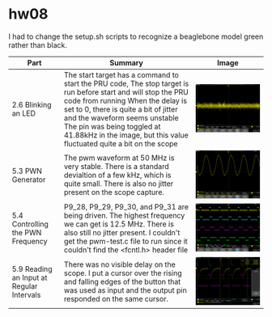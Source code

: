 # hw08  

I had to change the setup.sh scripts to recognize a beaglebone model green rather than black.  

Part | Summary | Image|
|----|---------|------|
2.6 Blinking an LED | The start target has a command to start the PRU code, The stop target is run before start and will stop the PRU code from running When the delay is set to 0, there is quite a bit of jitter and the waveform seems unstable The pin was being toggled at 41.88kHz in the image, but this value fluctuated quite a bit on the scope | ![alt text](https://github.com/grinstba/ECE434/blob/master/hw08/tek00001.png)|
5.3 PWN Generator | The pwm waveform at 50 MHz is very stable. There is a standard devialtion of a few kHz, which is quite small. There is also no jitter present on the scope capture. | ![alt text](https://github.com/grinstba/ECE434/blob/master/hw08/tek00003.png)|
5.4 Controlling the PWN Frequency | P9_28, P9_29, P9_30, and P9_31 are being driven. The highest frequency we can get is 12.5 MHz. There is also still no jitter present. I couldn't get the pwm-test.c file to run since it couldn't find the <fcntl.h> header file| ![alt text](https://github.com/grinstba/ECE434/blob/master/hw08/tek00004.png)|
5.9 Reading an Input at Regular Intervals | There was no visible delay on the scope. I put a cursor over the rising and falling edges of the button that was used as input and the output pin responded on the same cursor. | ![alt text](https://github.com/grinstba/ECE434/blob/master/hw08/tek00005.png)|
